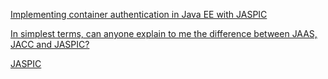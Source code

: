 [Implementing container authentication in Java EE with JASPIC](http://arjan-tijms.omnifaces.org/2012/11/implementing-container-authentication.html)



[In simplest terms, can anyone explain to me the difference between JAAS, JACC and JASPIC?](https://stackoverflow.com/questions/29245083/in-simplest-terms-can-anyone-explain-to-me-the-difference-between-jaas-jacc-an)



[JASPIC](https://jaspic.zeef.com/arjan.tijms)







